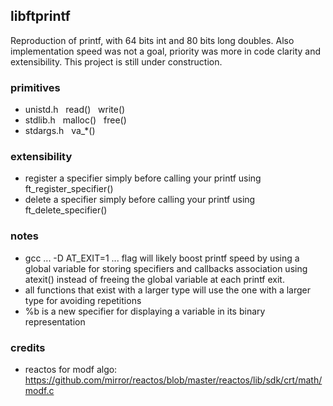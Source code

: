 ## libftprintf
Reproduction of printf, with 64 bits int and 80 bits long doubles. Also implementation speed was not a goal, priority was more in code clarity and extensibility. This project is still under construction.

### primitives
* unistd.h&nbsp;&nbsp;&nbsp;read()&nbsp;&nbsp;&nbsp;write()
* stdlib.h&nbsp;&nbsp;&nbsp;malloc()&nbsp;&nbsp;&nbsp;free()
* stdargs.h&nbsp;&nbsp;&nbsp;va_*()

### extensibility
* register a specifier simply before calling your printf using ft_register_specifier()
* delete a specifier simply before calling your printf using ft_delete_specifier()

### notes
* gcc ... -D AT_EXIT=1 ... flag will likely boost printf speed by using a global variable for storing specifiers and callbacks association using atexit() instead of freeing the global variable at each printf exit.
* all functions that exist with a larger type will use the one with a larger type for avoiding repetitions 
* %b is a new specifier for displaying a variable in its binary representation

### credits
* reactos for modf algo: https://github.com/mirror/reactos/blob/master/reactos/lib/sdk/crt/math/modf.c

